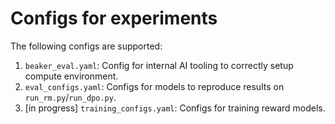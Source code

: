 # Configs for experiments

The following configs are supported:
1. `beaker_eval.yaml`: Config for internal AI tooling to correctly setup compute environment.
2. `eval_configs.yaml`: Configs for models to reproduce results on `run_rm.py`/`run_dpo.py`.
3. [in progress] `training_configs.yaml`: Configs for training reward models.